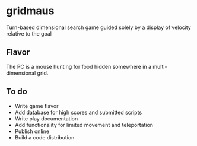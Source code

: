 # gridmaus

Turn-based dimensional search game guided solely by a display of velocity relative to the goal

## Flavor

The PC is a mouse hunting for food hidden somewhere in a multi-dimensional grid.

## To do

* Write game flavor
* Add database for high scores and submitted scripts
* Write play documentation
* Add functionality for limited movement and teleportation
* Publish online
* Build a code distribution
